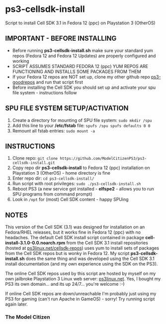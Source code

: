 # ps3-cellsdk-install

Script to install Cell SDK 3.1 in Fedora 12 (ppc) on Playstation 3 (OtherOS)

## IMPORTANT - BEFORE INSTALLING

- Before running **ps3-cellsdk-install.sh** make sure your standard yum repos (Fedora 12 and Fedora 12 Updates) are properly configured and working
- SCRIPT ASSUMES STANDARD FEDORA 12 (ppc) YUM REPOS ARE FUNCTIONING AND INSTALLS SOME PACKAGES FROM THEM
- If your Fedora 12 repos are NOT set up, clone my other github repo [ps3-goodrepos](https://github.com/ModelCitizenPS3/ps3-goodrepos) and run that script first
- Before installing the Cell SDK you should set up and activate your spu file system - instructions follow

## SPU FILE SYSTEM SETUP/ACTIVATION
1. Create a directory for mounting of SPU file system: `sudo mkdir /spu`
2. Add this line to your **/etc/fstab** file: `spufs /spu spufs defaults 0 0`
3. Remount all fstab entries: `sudo mount -a`

## INSTRUCTIONS
1. Clone repo: `git clone https://github.com/ModelCitizenPS3/ps3-cellsdk-install.git`
2. Copy repo dir **ps3-cellsdk-install** to Fedora 12 (ppc) installation on Playstation 3 (OtherOS) - home directory is fine
3. Enter repo dir: `cd ps3-cellsdk-install/`
4. Run script with root privileges: `sudo ./ps3-cellsdk-install.sh`
5. Reboot PS3 (a new service got installed - **elfspe2** - allows you to run SPU programs from command prompt)
6. Look in `/opt` for (most) Cell SDK content - happy SPUing

## NOTES
This version of the Cell SDK (3.1) was designed for installation on an Fedora/RHEL releases, but it works fine in Fedora 12 (ppc) with no headaches. The default Cell SDK install script contained in package **cell-install-3.1.0-0.0.noarch.rpm** from the Cell SDK 3.1 install repositories (hosted at [ps3linux.net/cellsdk-repos](http://www.ps3linux.net/cellsdk-repos)) uses yum to install sets of packages from the Cell SDK repos but is wonky in Fedora 12. My script **ps3-cellsdk-install.sh** does the same thing and was developed using the Cell SDK 3.1 install documentation (and my own experience using the SDK on the PS3).

The online Cell SDK repos used by this script are hosted by myself on my own jailbroke Playstation 3 Linux web server: [ps3linux.net](http://www.ps3linux.net). Yes, I bought my PS3 its own domain... and its up 24/7... you're welcome :-)

If online Cell SDK repos are down/unreachable I'm probably just using my PS3 for gaming (can't run Apache in GameOS) - sorry! Try running script again later.

### The Model Citizen

